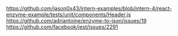 https://github.com/jason0x43/intern-examples/blob/intern-4/react-enzyme-example/tests/unit/components/Header.js
https://github.com/adriantoine/enzyme-to-json/issues/19
https://github.com/facebook/jest/issues/2291